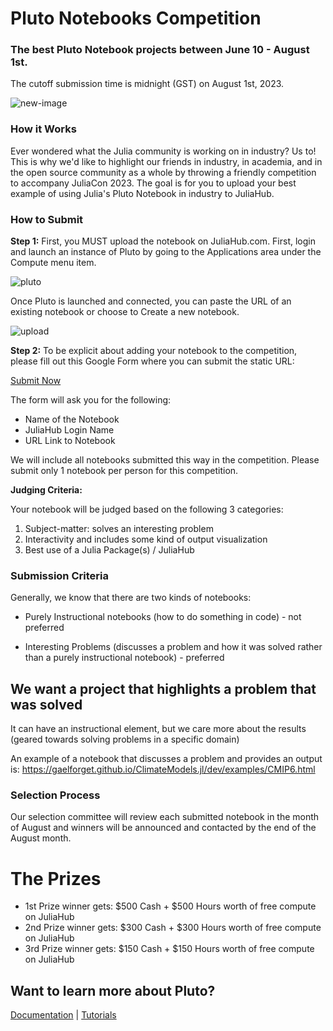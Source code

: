 # Pluto Notebooks Competition

### The best Pluto Notebook projects between June 10 - August 1st. 
The cutoff submission time is midnight (GST) on August 1st, 2023.

![new-image](https://github.com/Dattax/sample_jl/assets/1408846/62a0675b-d079-4652-bb84-9263add0daf0)

### How it Works

Ever wondered what the Julia community is working on in industry? Us to! This is why we'd like to highlight our friends in industry, in academia, and in the open source community as a whole by throwing a friendly competition to accompany JuliaCon 2023. The goal is for you to upload your best example of using Julia's Pluto Notebook in industry to JuliaHub. 

### How to Submit

**Step 1:** First, you MUST upload the notebook on JuliaHub.com. First, login and launch an instance of Pluto by going to the Applications area under the Compute menu item.

![pluto](https://github.com/Dattax/sample_jl/assets/1408846/8ef5854d-d206-4a08-a7b0-b547868166ee)

Once Pluto is launched and connected, you can paste the URL of an existing notebook or choose to Create a new notebook.

![upload](https://github.com/Dattax/sample_jl/assets/1408846/01074f24-96bf-486a-9d5e-928641f6a8b6)

**Step 2:** To be explicit about adding your notebook to the competition, please fill out this Google Form where you can submit the static URL:

[Submit Now](https://forms.gle/QdwMiLseTDGpy8uq8)

The form will ask you for the following: 

* Name of the Notebook 
* JuliaHub Login Name
* URL Link to Notebook

We will include all notebooks submitted this way in the competition. Please submit only 1 notebook per person for this competition.

**Judging Criteria:**

Your notebook will be judged based on the following 3 categories:

1. Subject-matter: solves an interesting problem
2. Interactivity and includes some kind of output visualization
3. Best use of a Julia Package(s) / JuliaHub 

### Submission Criteria

Generally, we know that there are two kinds of notebooks: 

* Purely Instructional notebooks (how to do something in code) - not preferred

* Interesting Problems (discusses a problem and how it was solved rather than a purely instructional notebook) - preferred

## We want a project that highlights a problem that was solved

It can have an instructional element, but we care more about the results (geared towards solving problems in a specific domain)

An example of a notebook that discusses a problem and provides an output is: https://gaelforget.github.io/ClimateModels.jl/dev/examples/CMIP6.html

### Selection Process

Our selection committee will review each submitted notebook in the month of August and winners will be announced and contacted by the end of the August month.

# The Prizes
  
* 1st Prize winner gets: $500 Cash + $500 Hours worth of free compute on JuliaHub
* 2nd Prize winner gets: $300 Cash + $300 Hours worth of free compute on JuliaHub
* 3rd Prize winner gets: $150 Cash + $150 Hours worth of free compute on JuliaHub
  
 ## Want to learn more about Pluto?
  
 [Documentation](https://help.juliahub.com/juliahub/stable/tutorials/pluto_notebooks/) | [Tutorials](https://featured.plutojl.org/)


